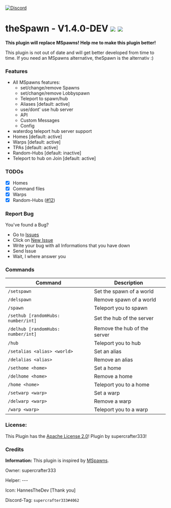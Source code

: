 [![Discord](https://img.shields.io/badge/chat-on%20discord-7289da.svg)](https://discord.gg/ca6cWPpERp)
# theSpawn - V1.4.0-DEV   [![](https://poggit.pmmp.io/shield.state/theSpawn)](https://poggit.pmmp.io/p/theSpawn) [![](https://poggit.pmmp.io/shield.dl.total/theSpawn)](https://poggit.pmmp.io/p/theSpawn)

**This plugin will replace MSpawns! Help me to make this plugin better!**

This plugin is not out of date and will get better developed from time to time. If you need an MSpawns alternative, theSpawn is the alternativ :)

### Features
- All MSpawns features:
  - set/change/remove Spawns
  - set/change/remove Lobbyspawn
  - Teleport to spawn/hub
  - Aliases [default: active]
  - use/dont' use hub server
  - API
  - Custom Messages
  - Config
- waterdog teleport hub server support
- Homes [default: active]
- Warps [default: active]
- TPAs [default: active]
- Random-Hubs [default: inactive]
- Teleport to hub on Join [default: active]
    
### TODOs
- [X] Homes
- [X] Command files
- [X] Warps
- [X] Random-Hubs ([#12](https://github.com/supercrafter333/theSpawn/issues/12))

### Report Bug
You've found a Bug?
- Go to [Issues](https://github.com/supercrafter333/theSpawn/issues)
- Click on [New Issue](https://github.com/supercrafter333/theSpawn/issues/new/choose)
- Write your bug with all Informations that you have down
- Send Issue
- Wait, I where answer you

### Commands
|**Command**|**Description**|
|-----------|---------------|
|`/setspawn`|Set the spawn of a world|
|`/delspawn`|Remove spawn of a world|
|`/spawn`|Teleport you to spawn|
|`/sethub [randomHubs: number/int]`|Set the hub of the server|
|`/delhub [randomHubs: number/int]`|Remove the hub of the server|
|`/hub`|Teleport you to hub|
|`/setalias <alias> <world>`|Set an alias|
|`/delalias <alias>`|Remove an alias|
|`/sethome <home>`|Set a home|
|`/delhome <home>`|Remove a home|
|`/home <home>`|Teleport you to a home|
|`/setwarp <warp>`|Set a warp|
|`/delwarp <warp>`|Remove a warp|
|`/warp <warp>`|Teleport you to a warp|

### License:
This Plugin has the [Apache License 2.0](/LICENSE)! Plugin by supercrafter333!

### Credits
**Information:** This plugin is inspired by [MSpawns](https://github.com/EvolSoft/MSpawns).

Owner: supercrafter333

Helper: ---

Icon: HannesTheDev [Thank you]

Discord-Tag: `supercrafter333#4062`
